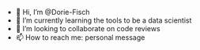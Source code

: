 - 👋 Hi, I’m @Dorie-Fisch
- 🌱 I’m currently learning the tools to be a data scientist
- 💞️ I’m looking to collaborate on code reviews
- 📫 How to reach me: personal message

<!---
Dorie-Fisch/Dorie-Fisch is a ✨ special ✨ repository because its `README.md` (this file) appears on your GitHub profile.
You can click the Preview link to take a look at your changes.
--->
